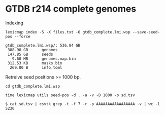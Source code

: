 # GTDB r214 complete genomes


Indexing

    lexicmap index -S -X files.txt -O gtdb_complete.lmi.wsp --save-seed-pos --force

    gtdb_complete.lmi.wsp/: 536.84 GB
     388.98 GB      genomes
     147.85 GB      seeds
       9.60 MB      genomes.map.bin
     312.53 KB      masks.bin
      269.00 B      info.toml

Retreive seed positions >= 1000 bp.

    cd gtdb_complete.lmi.wsp

    time lexicmap utils seed-pos -d . -a -v -D 1000 -o sd.tsv

    $ cat sd.tsv | csvtk grep -t -f 7 -r -p AAAAAAAAAAAAAAAAA -v | wc -l
    5230
